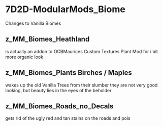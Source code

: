 # 7D2D-ModularMods_Biome
Changes to Vanilla Biomes

## z_MM_Biomes_Heathland
is actually an addon to OCBMaurices Custom Textures Plant Mod for i bit more organic look

## z_MM_Biomes_Plants Birches / Maples
wakes up the old Vanilla Trees from their slumber
they are not very good looking, but beauty lies in the eyes of the beholder

## z_MM_Biomes_Roads_no_Decals
gets rid of the ugly red and tan stains on the roads and pois
